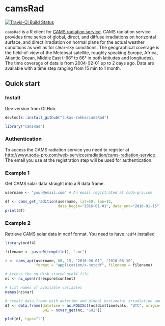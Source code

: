
<!-- README.md is generated from README.Rmd. Please edit that file -->
camsRad
=======

[![Travis-CI Build Status](https://travis-ci.org/lukas-rokka/camsRad.svg?branch=master)](https://travis-ci.org/lukas-rokka/camsRad)

`camsRad` is a R client for [CAMS radiation service](http://www.soda-pro.com/web-services/radiation/cams-radiation-service). CAMS radiation service provides time series of global, direct, and diffuse irradiations on horizontal surface, and direct irradiation on normal plane for the actual weather conditions as well as for clear-sky conditions. The geographical coverage is the field-of-view of the Meteosat satellite, roughly speaking Europe, Africa, Atlantic Ocean, Middle East (-66° to 66° in both latitudes and longitudes). The time coverage of data is from 2004-02-01 up to 2 days ago. Data are available with a time step ranging from 15 min to 1 month.

Quick start
-----------

### Install

Dev version from GitHub.

``` r
devtools::install_github("lukas-rokka/camsRad")
```

``` r
library("camsRad")
```

### Authentication

To access the CAMS radiation service you need to register at <http://www.soda-pro.com/web-services/radiation/cams-radiation-service>. The email you use at the registration step will be used for authentication.

### Example 1

Get CAMS solar data straight into a R data frame.

``` r
username <- "your@email.com" # An email registrated at soda-pro.com

df <- cams_get_radition(username, lat=60, lon=15, 
                        date_begin="2016-01-01", date_end="2016-01-15")
print(df)
```

### Example 2

Retrieve CAMS solar data in ncdf format. You need to have `ncdf4` installed

``` r
library(ncdf4)

filename <- paste0(tempfile(), ".nc")

r <- cams_api(username, 60, 15, "2016-06-01", "2016-06-10", 
              format = "application/x-netcdf", filename = filename)

# Access the on disk stored ncdf4 file 
nc <- nc_open(r$respone$content)

# list names of available variables
names(nc$var)

# create data.frame with datetime and global horizontal irradiation and plot it
df <- data.frame(datetime = as.POSIXct(nc$dim$time$vals, "UTC", origin="1970-01-01"),
                 GHI = ncvar_get(nc, "GHI"))

plot(df, type="l")
```
